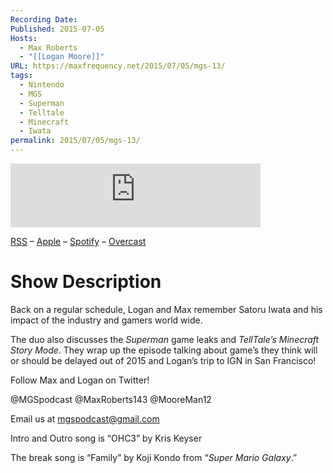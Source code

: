 ```yaml
---
Recording Date: 
Published: 2015-07-05
Hosts:
  - Max Roberts
  - "[[Logan Moore]]"
URL: https://maxfrequency.net/2015/07/05/mgs-13/
tags:
  - Nintendo
  - MGS
  - Superman
  - Telltale
  - Minecraft
  - Iwata
permalink: 2015/07/05/mgs-13/
---
```

<iframe src="https://podcasters.spotify.com/pod/show/millennialgamingspeak/embed/episodes/Episode-13-Iwata-sans-Legacy-e1adhrl/a-a6ts43k" height="102px" width="400px" frameborder="0" scrolling="no"></iframe>

[RSS](https://anchor.fm/s/74aa3858/podcast/rss) – [Apple](https://podcasts.apple.com/us/podcast/episode-3-gdc-wrap-up/id1000915981?i=1000542222515) – [Spotify](https://open.spotify.com/episode/7wePXT4Bt22LWifVLx3n8y) – [Overcast](https://overcast.fm/+EtIgeWxEU)
# Show Description

Back on a regular schedule, Logan and Max remember Satoru Iwata and his impact of the industry and gamers world wide.

The duo also discusses the *Superman* game leaks and *TellTale’s Minecraft Story Mode*. They wrap up the episode talking about game’s they think will or should be delayed out of 2015 and Logan’s trip to IGN in San Francisco!

Follow Max and Logan on Twitter!

@MGSpodcast
@MaxRoberts143
@MooreMan12

Email us at mgspodcast@gmail.com

Intro and Outro song is “OHC3” by Kris Keyser

The break song is “Family” by Koji Kondo from “*Super Mario Galaxy*.”
